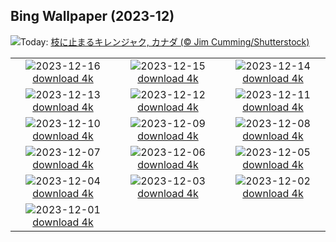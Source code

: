 ## Bing Wallpaper (2023-12)
![](https://www.bing.com/th?id=OHR.WinterWaxwings_JA-JP9441530604_UHD.jpg&w=1000)Today: [枝に止まるキレンジャク, カナダ (© Jim Cumming/Shutterstock)](https://www.bing.com/th?id=OHR.WinterWaxwings_JA-JP9441530604_UHD.jpg)

|      |      |      |
| :----: | :----: | :----: |
|![](https://www.bing.com/th?id=OHR.GrandPlaceXmas_JA-JP8582950407_UHD.jpg&pid=hp&w=384&h=216&rs=1&c=4)2023-12-16 [download 4k](https://www.bing.com/th?id=OHR.GrandPlaceXmas_JA-JP8582950407_UHD.jpg)|![](https://www.bing.com/th?id=OHR.SantaPark_JA-JP8169777943_UHD.jpg&pid=hp&w=384&h=216&rs=1&c=4)2023-12-15 [download 4k](https://www.bing.com/th?id=OHR.SantaPark_JA-JP8169777943_UHD.jpg)|![](https://www.bing.com/th?id=OHR.BorealOwl_JA-JP0826064778_UHD.jpg&pid=hp&w=384&h=216&rs=1&c=4)2023-12-14 [download 4k](https://www.bing.com/th?id=OHR.BorealOwl_JA-JP0826064778_UHD.jpg)|
|![](https://www.bing.com/th?id=OHR.LofotenRorbu_JA-JP0645776855_UHD.jpg&pid=hp&w=384&h=216&rs=1&c=4)2023-12-13 [download 4k](https://www.bing.com/th?id=OHR.LofotenRorbu_JA-JP0645776855_UHD.jpg)|![](https://www.bing.com/th?id=OHR.Poinsettia_JA-JP0391640145_UHD.jpg&pid=hp&w=384&h=216&rs=1&c=4)2023-12-12 [download 4k](https://www.bing.com/th?id=OHR.Poinsettia_JA-JP0391640145_UHD.jpg)|![](https://www.bing.com/th?id=OHR.MountainDayChina_JA-JP0160517596_UHD.jpg&pid=hp&w=384&h=216&rs=1&c=4)2023-12-11 [download 4k](https://www.bing.com/th?id=OHR.MountainDayChina_JA-JP0160517596_UHD.jpg)|
|![](https://www.bing.com/th?id=OHR.SaharaDunes_JA-JP9880519356_UHD.jpg&pid=hp&w=384&h=216&rs=1&c=4)2023-12-10 [download 4k](https://www.bing.com/th?id=OHR.SaharaDunes_JA-JP9880519356_UHD.jpg)|![](https://www.bing.com/th?id=OHR.PatagoniaGuanaco_JA-JP9289899395_UHD.jpg&pid=hp&w=384&h=216&rs=1&c=4)2023-12-09 [download 4k](https://www.bing.com/th?id=OHR.PatagoniaGuanaco_JA-JP9289899395_UHD.jpg)|![](https://www.bing.com/th?id=OHR.JerseyIsland_JA-JP9047717221_UHD.jpg&pid=hp&w=384&h=216&rs=1&c=4)2023-12-08 [download 4k](https://www.bing.com/th?id=OHR.JerseyIsland_JA-JP9047717221_UHD.jpg)|
|![](https://www.bing.com/th?id=OHR.Taisetsu2023_JA-JP8835846835_UHD.jpg&pid=hp&w=384&h=216&rs=1&c=4)2023-12-07 [download 4k](https://www.bing.com/th?id=OHR.Taisetsu2023_JA-JP8835846835_UHD.jpg)|![](https://www.bing.com/th?id=OHR.CERNCenter_JA-JP8644590306_UHD.jpg&pid=hp&w=384&h=216&rs=1&c=4)2023-12-06 [download 4k](https://www.bing.com/th?id=OHR.CERNCenter_JA-JP8644590306_UHD.jpg)|![](https://www.bing.com/th?id=OHR.AlpsCastles_JA-JP8376783369_UHD.jpg&pid=hp&w=384&h=216&rs=1&c=4)2023-12-05 [download 4k](https://www.bing.com/th?id=OHR.AlpsCastles_JA-JP8376783369_UHD.jpg)|
|![](https://www.bing.com/th?id=OHR.CheetahDay_JA-JP9363476313_UHD.jpg&pid=hp&w=384&h=216&rs=1&c=4)2023-12-04 [download 4k](https://www.bing.com/th?id=OHR.CheetahDay_JA-JP9363476313_UHD.jpg)|![](https://www.bing.com/th?id=OHR.ChichibuNightFestival2023_JA-JP7273209766_UHD.jpg&pid=hp&w=384&h=216&rs=1&c=4)2023-12-03 [download 4k](https://www.bing.com/th?id=OHR.ChichibuNightFestival2023_JA-JP7273209766_UHD.jpg)|![](https://www.bing.com/th?id=OHR.AngkorPark_JA-JP7719711425_UHD.jpg&pid=hp&w=384&h=216&rs=1&c=4)2023-12-02 [download 4k](https://www.bing.com/th?id=OHR.AngkorPark_JA-JP7719711425_UHD.jpg)|
|![](https://www.bing.com/th?id=OHR.IcebergAntarctica_JA-JP7499377944_UHD.jpg&pid=hp&w=384&h=216&rs=1&c=4)2023-12-01 [download 4k](https://www.bing.com/th?id=OHR.IcebergAntarctica_JA-JP7499377944_UHD.jpg)|
